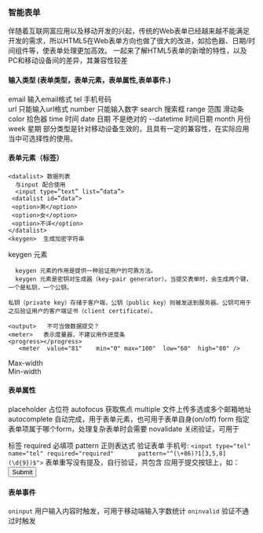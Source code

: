 ### 智能表单
伴随着互联网富应用以及移动开发的兴起，传统的Web表单已经越来越不能满足开发的需求，所以HTML5在Web表单方向也做了很大的改进，如拾色器、日期/时间组件等，使表单处理更加高效。
一起来了解HTML5表单的新增的特性，以及PC和移动设备间的差异，其兼容性较差


#### 	输入类型  (表单类型，表单元素，表单属性,表单事件.)
email 输入email格式
tel 手机号码  
url 只能输入url格式
number 只能输入数字
search 搜索框
range 范围 滑动条
color 拾色器
time	时间
date 日期 不是绝对的
--datetime 时间日期
month 月份
week 星期
部分类型是针对移动设备生效的，且具有一定的兼容性，在实际应用当中可选择性的使用。
####	表单元素（标签）
  

```
<datalist> 数据列表
  与input 配合使用
  <input type=”text” list=”data”>
 <datalist id=”data”>
 <option>男</option>
 <option>女</option>
 <option>不详</option> 
</datalist>
<keygen>  生成加密字符串
```


  keygen 元素  

      keygen 元素的作用是提供一种验证用户的可靠方法。 
      keygen 元素是密钥对生成器（key-pair generator）。当提交表单时，会生成两个键，    一个是私钥，一个公钥。 

    私钥（private key）存储于客户端，公钥（public key）则被发送到服务器。公钥可用于之后验证用户的客户端证书（client certificate）。


```
<output>   不可当做数据提交？
<meter>   表示度量器，不建议用作进度条
<progress></progress>
   <meter  value="81"    min="0" max="100"  low="60"  high="80" />
```



Max-width   
Min-width 
	 
####	表单属性
placeholder 占位符
autofocus 获取焦点
multiple 文件上传多选或多个邮箱地址  
autocomplete 自动完成，用于表单元素，也可用于表单自身(on/off)
form 指定表单项属于哪个form，处理复杂表单时会需要
novalidate 关闭验证，可用于<form>标签
required 必填项
pattern 正则表达式 验证表单
 手机号:
 `<input type="tel" name="tel" required="required"       pattern="^(\+86)?1[3,5,8](\d{9})$">`
    表单重写没有提及，自行验证，共包含
应用于提交按钮上，如：<input type="submit" formaction="xxx.php">
 
####	表单事件
`oninput` 用户输入内容时触发，可用于移动端输入字数统计
`oninvalid` 验证不通过时触发
 






